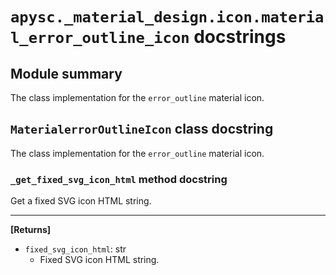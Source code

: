 # `apysc._material_design.icon.material_error_outline_icon` docstrings

## Module summary

The class implementation for the `error_outline` material icon.

## `MaterialerrorOutlineIcon` class docstring

The class implementation for the `error_outline` material icon.

### `_get_fixed_svg_icon_html` method docstring

Get a fixed SVG icon HTML string.<hr>

**[Returns]**

- `fixed_svg_icon_html`: str
  - Fixed SVG icon HTML string.